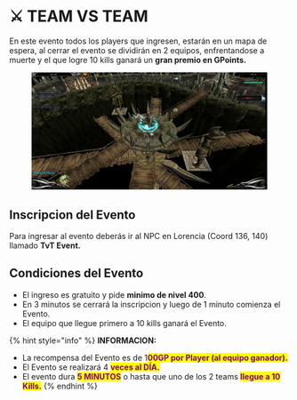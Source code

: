 # ⚔️ TEAM VS TEAM

En este evento todos los players que ingresen, estarán en un mapa de espera, al cerrar el evento se dividirán en 2 equipos, enfrentandose a muerte y el que logre 10 kills ganará un **gran premio en GPoints.**

<figure><img src="../.gitbook/assets/image (56).png" alt=""><figcaption></figcaption></figure>

## Inscripcion del Evento

Para ingresar al evento deberás ir al NPC en Lorencia (Coord 136, 140) llamado **TvT Event.**

## Condiciones del Evento

* El ingreso es gratuito y pide **minimo de nivel 400**.
* En 3 minutos se cerrará la inscripcion y luego de 1 minuto comienza el Evento.
* El equipo que llegue primero a 10 kills ganará el Evento.

{% hint style="info" %}
**INFORMACION:**

* La recompensa del Evento es de 1<mark style="color:purple;">**00GP por Player (al equipo ganador).**</mark>
* El Evento se realizará 4 <mark style="color:purple;">**veces al DÍA.**</mark>
* El evento dura <mark style="color:purple;">**5 MINUTOS**</mark> o hasta que uno de los 2 teams <mark style="color:purple;">**llegue a 10 Kills.**</mark>
{% endhint %}
